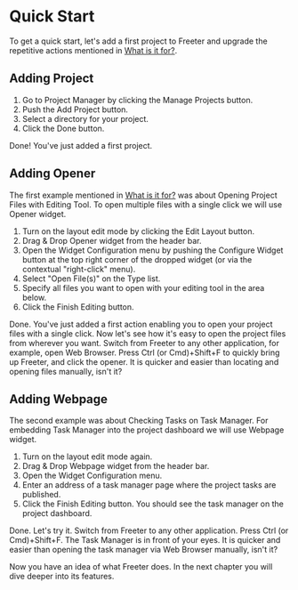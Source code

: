 # Quick Start

To get a quick start, let's add a first project to Freeter and upgrade the repetitive actions mentioned in [What is it for?](../what-is-it-for).

## Adding Project

1. Go to Project Manager by clicking the Manage Projects button.
2. Push the Add Project button.
3. Select a directory for your project.
4. Click the Done button.

Done! You've just added a first project.

## Adding Opener

The first example mentioned in [What is it for?](../what-is-it-for) was about Opening Project Files with Editing Tool. To open multiple files with a single click we will use Opener widget.

1. Turn on the layout edit mode by clicking the Edit Layout button.
2. Drag & Drop Opener widget from the header bar.
3. Open the Widget Configuration menu by pushing the Configure Widget button at the top right corner of the dropped widget (or via the contextual "right-click" menu).
4. Select "Open File(s)" on the Type list.
5. Specify all files you want to open with your editing tool in the area below.
6. Click the Finish Editing button.

Done. You've just added a first action enabling you to open your project files with a single click. Now let's see how it's easy to open the project files from wherever you want. Switch from Freeter to any other application, for example, open Web Browser. Press <span class="hotkey"><span>Ctrl (or Cmd)</span>+<span>Shift</span>+<span>F</span></span> to quickly bring up Freeter, and click the opener. It is quicker and easier than locating and opening files manually, isn't it?

## Adding Webpage

The second example was about Checking Tasks on Task Manager. For embedding Task Manager into the project dashboard we will use Webpage widget.

1. Turn on the layout edit mode again.
2. Drag & Drop Webpage widget from the header bar.
3. Open the Widget Configuration menu.
4. Enter an address of a task manager page where the project tasks are published.
5. Click the Finish Editing button. You should see the task manager on the project dashboard.

Done. Let's try it. Switch from Freeter to any other application. Press <span class="hotkey"><span>Ctrl (or Cmd)</span>+<span>Shift</span>+<span>F</span></span>. The Task Manager is in front of your eyes. It is quicker and easier than opening the task manager via Web Browser manually, isn't it?


Now you have an idea of what Freeter does. In the next chapter you will dive deeper into its features.
